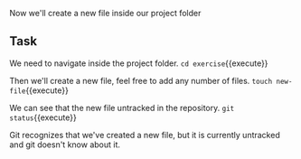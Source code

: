 Now we'll create a new file inside our project folder

## Task

We need to navigate inside the project folder.
`cd exercise`{{execute}}

Then we'll create a new file, feel free to add any number of files.
`touch new-file`{{execute}}

We can see that the new file untracked in the repository.
`git status`{{execute}}

Git recognizes that we've created a new file, but it is currently untracked and git doesn't know about it.

